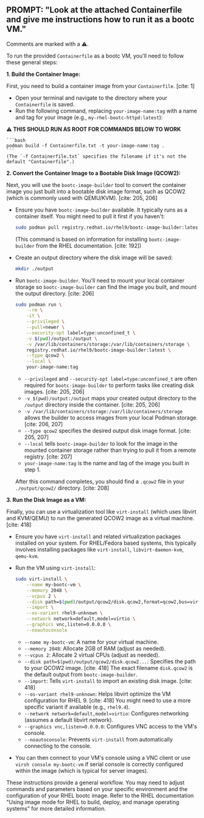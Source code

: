 ## PROMPT: "Look at the attached Containerfile and give me instructions how to run it as a bootc VM."

Comments are marked with a :warning:.

To run the provided `Containerfile` as a bootc VM, you'll need to follow these general steps:

**1. Build the Container Image:**

First, you need to build a container image from your `Containerfile`. [cite: 1]

* Open your terminal and navigate to the directory where your `Containerfile` is saved.
* Run the following command, replacing `your-image-name:tag` with a name and tag for your image (e.g., `my-rhel-bootc-httpd:latest`):

**:warning: THIS SHOULD RUN AS ROOT FOR COMMANDS BELOW TO WORK**

    ```bash
    podman build -f Containerfile.txt -t your-image-name:tag .
    ```
    (The `-f Containerfile.txt` specifies the filename if it's not the default "Containerfile".)

**2. Convert the Container Image to a Bootable Disk Image (QCOW2):**

Next, you will use the `bootc-image-builder` tool to convert the container image you just built into a bootable disk image format, such as QCOW2 (which is commonly used with QEMU/KVM). [cite: 205, 206]

* Ensure you have `bootc-image-builder` available. It typically runs as a container itself. You might need to pull it first if you haven't:

    ```bash
    sudo podman pull registry.redhat.io/rhel9/bootc-image-builder:latest
    ```
    (This command is based on information for installing `bootc-image-builder` from the RHEL documentation. [cite: 192])
* Create an output directory where the disk image will be saved:

    ```bash
    mkdir ./output
    ```
* Run `bootc-image-builder`. You'll need to mount your local container storage so `bootc-image-builder` can find the image you built, and mount the output directory. [cite: 206]

    ```bash
    sudo podman run \
        --rm \
        -it \
        --privileged \
        --pull=newer \
        --security-opt label=type:unconfined_t \
        -v $(pwd)/output:/output \
        -v /var/lib/containers/storage:/var/lib/containers/storage \
        registry.redhat.io/rhel9/bootc-image-builder:latest \
        --type qcow2 \
        --local \
        your-image-name:tag
    ```

    * `--privileged` and `--security-opt label=type:unconfined_t` are often required for `bootc-image-builder` to perform tasks like creating disk images. [cite: 205, 206]
    * `-v $(pwd)/output:/output` maps your created output directory to the `/output` directory inside the container. [cite: 205, 206]
    * `-v /var/lib/containers/storage:/var/lib/containers/storage` allows the builder to access images from your local Podman storage. [cite: 206, 207]
    * `--type qcow2` specifies the desired output disk image format. [cite: 205, 207]
    * `--local` tells `bootc-image-builder` to look for the image in the mounted container storage rather than trying to pull it from a remote registry. [cite: 207]
    * `your-image-name:tag` is the name and tag of the image you built in step 1.

    After this command completes, you should find a `.qcow2` file in your `./output/qcow2/` directory. [cite: 208]

**3. Run the Disk Image as a VM:**

Finally, you can use a virtualization tool like `virt-install` (which uses libvirt and KVM/QEMU) to run the generated QCOW2 image as a virtual machine. [cite: 418]

* Ensure you have `virt-install` and related virtualization packages installed on your system. For RHEL/Fedora based systems, this typically involves installing packages like `virt-install`, `libvirt-daemon-kvm`, `qemu-kvm`.
* Run the VM using `virt-install`:

    ```bash
    sudo virt-install \
        --name my-bootc-vm \
        --memory 2048 \
        --vcpus 2 \
        --disk path=$(pwd)/output/qcow2/disk.qcow2,format=qcow2,bus=virtio \
        --import \
        --os-variant rhel9-unknown \
        --network network=default,model=virtio \
        --graphics vnc,listen=0.0.0.0 \
        --noautoconsole
    ```

    * `--name my-bootc-vm`: A name for your virtual machine.
    * `--memory 2048`: Allocate 2GB of RAM (adjust as needed).
    * `--vcpus 2`: Allocate 2 virtual CPUs (adjust as needed).
    * `--disk path=$(pwd)/output/qcow2/disk.qcow2...`: Specifies the path to your QCOW2 image. [cite: 418] The exact filename `disk.qcow2` is the default output from `bootc-image-builder`.
    * `--import`: Tells `virt-install` to import an existing disk image. [cite: 418]
    * `--os-variant rhel9-unknown`: Helps libvirt optimize the VM configuration for RHEL 9. [cite: 418] You might need to use a more specific variant if available (e.g., `rhel9.4`).
    * `--network network=default,model=virtio`: Configures networking (assumes a default libvirt network).
    * `--graphics vnc,listen=0.0.0.0`: Configures VNC access to the VM's console.
    * `--noautoconsole`: Prevents `virt-install` from automatically connecting to the console.

* You can then connect to your VM's console using a VNC client or use `virsh console my-bootc-vm` if serial console is correctly configured within the image (which is typical for server images).

These instructions provide a general workflow. You may need to adjust commands and parameters based on your specific environment and the configuration of your RHEL bootc image. Refer to the RHEL documentation "Using image mode for RHEL to build, deploy, and manage operating systems" for more detailed information.
